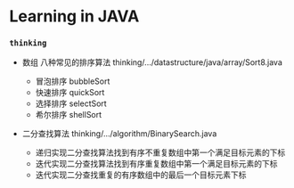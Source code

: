 # Learning in JAVA

### `thinking`
* 数组 八种常见的排序算法 thinking/.../datastructure/java/array/Sort8.java
    * 冒泡排序 bubbleSort
    * 快速排序 quickSort
    * 选择排序 selectSort
    * 希尔排序 shellSort

* 二分查找算法 thinking/.../algorithm/BinarySearch.java
    * 递归实现二分查找算法找到有序不重复数组中第一个满足目标元素的下标
    * 迭代实现二分查找算法找到有序重复数组中第一个满足目标元素的下标
    * 迭代实现二分查找重复的有序数组中的最后一个目标元素下标
